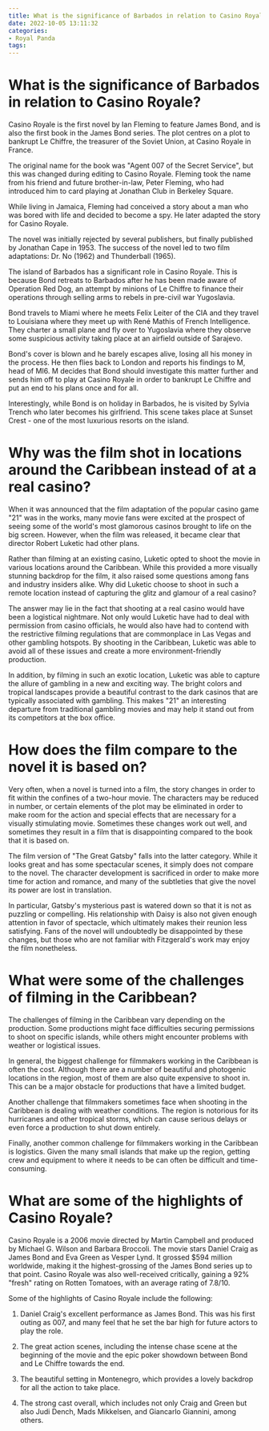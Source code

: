 ```yaml
---
title: What is the significance of Barbados in relation to Casino Royale
date: 2022-10-05 13:11:32
categories:
- Royal Panda
tags:
---
```



#  What is the significance of Barbados in relation to Casino Royale?

Casino Royale is the first novel by Ian Fleming to feature James Bond, and is also the first book in the James Bond series. The plot centres on a plot to bankrupt Le Chiffre, the treasurer of the Soviet Union, at Casino Royale in France.

The original name for the book was "Agent 007 of the Secret Service", but this was changed during editing to Casino Royale. Fleming took the name from his friend and future brother-in-law, Peter Fleming, who had introduced him to card playing at Jonathan Club in Berkeley Square.

While living in Jamaica, Fleming had conceived a story about a man who was bored with life and decided to become a spy. He later adapted the story for Casino Royale.

The novel was initially rejected by several publishers, but finally published by Jonathan Cape in 1953. The success of the novel led to two film adaptations: Dr. No (1962) and Thunderball (1965).

The island of Barbados has a significant role in Casino Royale. This is because Bond retreats to Barbados after he has been made aware of Operation Red Dog, an attempt by minions of Le Chiffre to finance their operations through selling arms to rebels in pre-civil war Yugoslavia.

Bond travels to Miami where he meets Felix Leiter of the CIA and they travel to Louisiana where they meet up with René Mathis of French Intelligence. They charter a small plane and fly over to Yugoslavia where they observe some suspicious activity taking place at an airfield outside of Sarajevo. 

Bond's cover is blown and he barely escapes alive, losing all his money in the process. He then flies back to London and reports his findings to M, head of MI6. M decides that Bond should investigate this matter further and sends him off to play at Casino Royale in order to bankrupt Le Chiffre and put an end to his plans once and for all. 

Interestingly, while Bond is on holiday in Barbados, he is visited by Sylvia Trench who later becomes his girlfriend. This scene takes place at Sunset Crest - one of the most luxurious resorts on the island.

#  Why was the film shot in locations around the Caribbean instead of at a real casino?

When it was announced that the film adaptation of the popular casino game "21" was in the works, many movie fans were excited at the prospect of seeing some of the world's most glamorous casinos brought to life on the big screen. However, when the film was released, it became clear that director Robert Luketic had other plans.

Rather than filming at an existing casino, Luketic opted to shoot the movie in various locations around the Caribbean. While this provided a more visually stunning backdrop for the film, it also raised some questions among fans and industry insiders alike. Why did Luketic choose to shoot in such a remote location instead of capturing the glitz and glamour of a real casino?

The answer may lie in the fact that shooting at a real casino would have been a logistical nightmare. Not only would Luketic have had to deal with permission from casino officials, he would also have had to contend with the restrictive filming regulations that are commonplace in Las Vegas and other gambling hotspots. By shooting in the Caribbean, Luketic was able to avoid all of these issues and create a more environment-friendly production.

In addition, by filming in such an exotic location, Luketic was able to capture the allure of gambling in a new and exciting way. The bright colors and tropical landscapes provide a beautiful contrast to the dark casinos that are typically associated with gambling. This makes "21" an interesting departure from traditional gambling movies and may help it stand out from its competitors at the box office.

#  How does the film compare to the novel it is based on?

Very often, when a novel is turned into a film, the story changes in order to fit within the confines of a two-hour movie. The characters may be reduced in number, or certain elements of the plot may be eliminated in order to make room for the action and special effects that are necessary for a visually stimulating movie. Sometimes these changes work out well, and sometimes they result in a film that is disappointing compared to the book that it is based on.

The film version of "The Great Gatsby" falls into the latter category. While it looks great and has some spectacular scenes, it simply does not compare to the novel. The character development is sacrificed in order to make more time for action and romance, and many of the subtleties that give the novel its power are lost in translation.

In particular, Gatsby's mysterious past is watered down so that it is not as puzzling or compelling. His relationship with Daisy is also not given enough attention in favor of spectacle, which ultimately makes their reunion less satisfying. Fans of the novel will undoubtedly be disappointed by these changes, but those who are not familiar with Fitzgerald's work may enjoy the film nonetheless.

#  What were some of the challenges of filming in the Caribbean?

The challenges of filming in the Caribbean vary depending on the production. Some productions might face difficulties securing permissions to shoot on specific islands, while others might encounter problems with weather or logistical issues.

In general, the biggest challenge for filmmakers working in the Caribbean is often the cost. Although there are a number of beautiful and photogenic locations in the region, most of them are also quite expensive to shoot in. This can be a major obstacle for productions that have a limited budget.

Another challenge that filmmakers sometimes face when shooting in the Caribbean is dealing with weather conditions. The region is notorious for its hurricanes and other tropical storms, which can cause serious delays or even force a production to shut down entirely.

Finally, another common challenge for filmmakers working in the Caribbean is logistics. Given the many small islands that make up the region, getting crew and equipment to where it needs to be can often be difficult and time-consuming.

#  What are some of the highlights of Casino Royale?

Casino Royale is a 2006 movie directed by Martin Campbell and produced by Michael G. Wilson and Barbara Broccoli. The movie stars Daniel Craig as James Bond and Eva Green as Vesper Lynd. It grossed $594 million worldwide, making it the highest-grossing of the James Bond series up to that point. Casino Royale was also well-received critically, gaining a 92% "fresh" rating on Rotten Tomatoes, with an average rating of 7.8/10.

Some of the highlights of Casino Royale include the following:

1. Daniel Craig's excellent performance as James Bond. This was his first outing as 007, and many feel that he set the bar high for future actors to play the role.

2. The great action scenes, including the intense chase scene at the beginning of the movie and the epic poker showdown between Bond and Le Chiffre towards the end.

3. The beautiful setting in Montenegro, which provides a lovely backdrop for all the action to take place.

4. The strong cast overall, which includes not only Craig and Green but also Judi Dench, Mads Mikkelsen, and Giancarlo Giannini, among others.